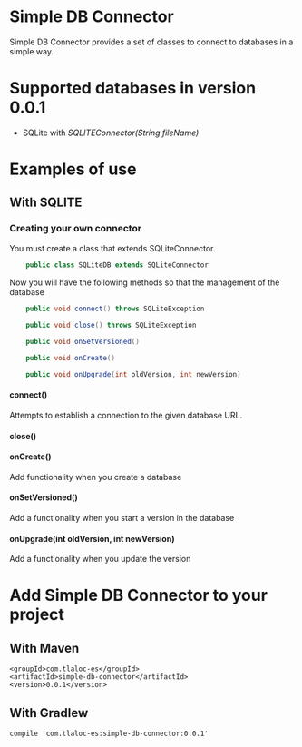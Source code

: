 # Simple DB Connector

Simple DB Connector provides a set of classes to connect to databases in a simple way. 

# Supported databases in version 0.0.1
* SQLite with *SQLITEConnector(String fileName)*

# Examples of use
## With SQLITE

### Creating your own connector

You must create a class that extends SQLiteConnector.

```java
	public class SQLiteDB extends SQLiteConnector
```

Now you will have the following methods so that the management of the database

```java
	public void connect() throws SQLiteException
	
	public void close() throws SQLiteException

	public void onSetVersioned()

	public void onCreate()

	public void onUpgrade(int oldVersion, int newVersion)
```

#### connect()
Attempts to establish a connection to the given database URL.

#### close()

#### onCreate()
Add functionality when you create a database

#### onSetVersioned()
Add a functionality when you start a version in the database

#### onUpgrade(int oldVersion, int newVersion)
Add a functionality when you update the version

# Add Simple DB Connector to your project
## With Maven
```
<groupId>com.tlaloc-es</groupId>
<artifactId>simple-db-connector</artifactId>
<version>0.0.1</version>
```

## With Gradlew
```
compile 'com.tlaloc-es:simple-db-connector:0.0.1'
```
